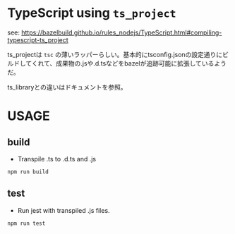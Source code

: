 # TypeScript using `ts_project`

see: https://bazelbuild.github.io/rules_nodejs/TypeScript.html#compiling-typescript-ts_project

ts_projectは `tsc` の薄いラッパーらしい。基本的にtsconfig.jsonの設定通りにビルドしてくれて、成果物の.jsや.d.tsなどをbazelが追跡可能に拡張しているようだ。

ts_libraryとの違いはドキュメントを参照。

# USAGE
## build
- Transpile .ts to .d.ts and .js

```
npm run build
```

## test
- Run jest with transpiled .js files.

```
npm run test
```